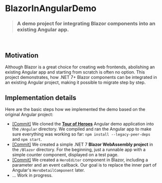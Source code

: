 # BlazorInAngularDemo

> ### A demo project for integrating Blazor components into an existing Angular app.

&nbsp;

## Motivation

Although Blazor is a great choice for creating web frontends, abolishing an existing Angular app and starting from scratch is often no option. This project demonstrates, how .NET 7+ Blazor components can be integrated in an existing Angular project, making it possible to migrate step by step.

## Implementation details

Here are the basic steps how we implemented the demo based on the original Angular project:

* [[Commit]](https://github.com/Xenoage/BlazorInAngularDemo/commit/3ae2ab6ea282bed4a849ec48baeae355b247ba23) We cloned the __[Tour of Heroes](https://angular.io/guide/example-apps-list#tour-of-heroes-completed-application)__ Angular demo application into the `/Angular` directory. We compiled and ran the Angular app to make sure everything was working so far: `npm install --legacy-peer-deps` and `npm start`.
* [[Commit]](https://github.com/Xenoage/BlazorInAngularDemo/commit/be5a677bba37b43dad24e6726cf9be4422b1d447) We created a simple .NET 7 __Blazor WebAssembly project__ in the `/Blazor` directory. For the beginning, just a runnable app with a simple counter component, displayed on a test page.
* [[Commit]](https://github.com/Xenoage/BlazorInAngularDemo/commit/f5faafa8dc6c0315e795950f46f7b29b4458c970) We created a `HeroEditor` component in Blazor, including a parameter and an event callback. Our goal is to replace the inner part of Angular's `HeroDetailComponent` later.
* ... Work in progress.